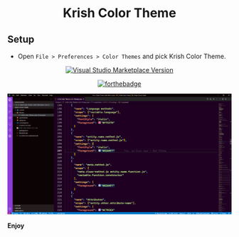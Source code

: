 <h1 align="center"> Krish Color Theme </h1>

## Setup

* Open `File > Preferences > Color Themes` and pick Krish Color Theme.


<div align = "center">
 
[![Visual Studio Marketplace Version](https://img.shields.io/visual-studio-marketplace/v/SaiKishore.krish-color-theme?label=krish-color-theme&logo=visual&style=for-the-badge)](https://marketplace.visualstudio.com/items?itemName=SaiKishore.krish-color-theme)

[![forthebadge](https://forthebadge.com/images/badges/built-with-swag.svg)](https://forthebadge.com)

</div>

![Theme](./Theme.png "Krish Color Theme")

**Enjoy** 

